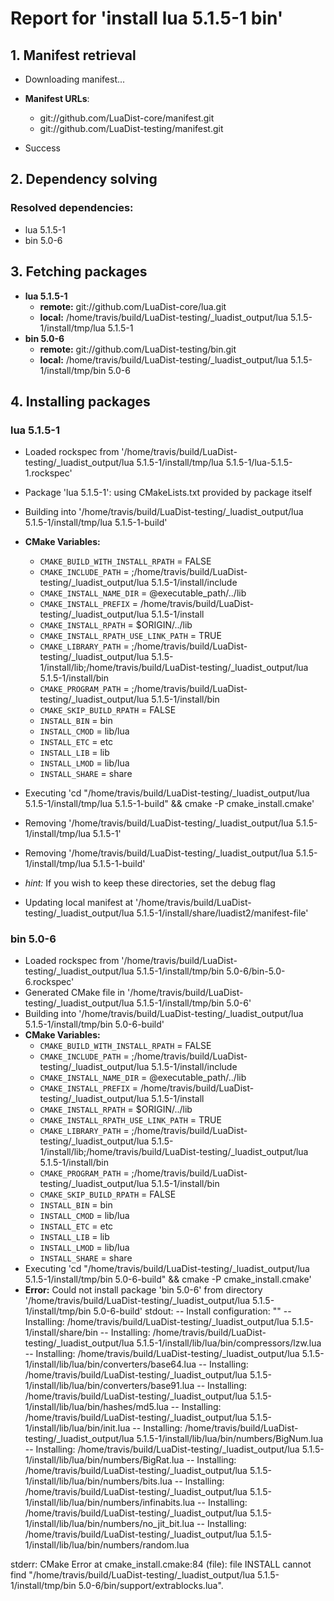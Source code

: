 # Report for 'install lua 5.1.5-1 bin'


## 1. Manifest retrieval

- Downloading manifest...

- **Manifest URLs**:
    - git://github.com/LuaDist-core/manifest.git
    - git://github.com/LuaDist-testing/manifest.git
- Success

## 2. Dependency solving


### Resolved dependencies:
- lua 5.1.5-1
- bin 5.0-6

## 3. Fetching packages

- **lua 5.1.5-1**
    - **remote:** git://github.com/LuaDist-core/lua.git
    - **local:** /home/travis/build/LuaDist-testing/_luadist_output/lua 5.1.5-1/install/tmp/lua 5.1.5-1
- **bin 5.0-6**
    - **remote:** git://github.com/LuaDist-testing/bin.git
    - **local:** /home/travis/build/LuaDist-testing/_luadist_output/lua 5.1.5-1/install/tmp/bin 5.0-6

## 4. Installing packages


### lua 5.1.5-1
- Loaded rockspec from '/home/travis/build/LuaDist-testing/_luadist_output/lua 5.1.5-1/install/tmp/lua 5.1.5-1/lua-5.1.5-1.rockspec'
- Package 'lua 5.1.5-1': using CMakeLists.txt provided by package itself
- Building into '/home/travis/build/LuaDist-testing/_luadist_output/lua 5.1.5-1/install/tmp/lua 5.1.5-1-build'
- **CMake Variables:**
    - `CMAKE_BUILD_WITH_INSTALL_RPATH` = FALSE
    - `CMAKE_INCLUDE_PATH` = ;/home/travis/build/LuaDist-testing/_luadist_output/lua 5.1.5-1/install/include
    - `CMAKE_INSTALL_NAME_DIR` = @executable_path/../lib
    - `CMAKE_INSTALL_PREFIX` = /home/travis/build/LuaDist-testing/_luadist_output/lua 5.1.5-1/install
    - `CMAKE_INSTALL_RPATH` = $ORIGIN/../lib
    - `CMAKE_INSTALL_RPATH_USE_LINK_PATH` = TRUE
    - `CMAKE_LIBRARY_PATH` = ;/home/travis/build/LuaDist-testing/_luadist_output/lua 5.1.5-1/install/lib;/home/travis/build/LuaDist-testing/_luadist_output/lua 5.1.5-1/install/bin
    - `CMAKE_PROGRAM_PATH` = ;/home/travis/build/LuaDist-testing/_luadist_output/lua 5.1.5-1/install/bin
    - `CMAKE_SKIP_BUILD_RPATH` = FALSE
    - `INSTALL_BIN` = bin
    - `INSTALL_CMOD` = lib/lua
    - `INSTALL_ETC` = etc
    - `INSTALL_LIB` = lib
    - `INSTALL_LMOD` = lib/lua
    - `INSTALL_SHARE` = share
- Executing 'cd "/home/travis/build/LuaDist-testing/_luadist_output/lua 5.1.5-1/install/tmp/lua 5.1.5-1-build" && cmake -P cmake_install.cmake'
- Removing '/home/travis/build/LuaDist-testing/_luadist_output/lua 5.1.5-1/install/tmp/lua 5.1.5-1'
- Removing '/home/travis/build/LuaDist-testing/_luadist_output/lua 5.1.5-1/install/tmp/lua 5.1.5-1-build'

- *hint:* If you wish to keep these directories, set the debug flag
- Updating local manifest at '/home/travis/build/LuaDist-testing/_luadist_output/lua 5.1.5-1/install/share/luadist2/manifest-file'

### bin 5.0-6
- Loaded rockspec from '/home/travis/build/LuaDist-testing/_luadist_output/lua 5.1.5-1/install/tmp/bin 5.0-6/bin-5.0-6.rockspec'
- Generated CMake file in '/home/travis/build/LuaDist-testing/_luadist_output/lua 5.1.5-1/install/tmp/bin 5.0-6'
- Building into '/home/travis/build/LuaDist-testing/_luadist_output/lua 5.1.5-1/install/tmp/bin 5.0-6-build'
- **CMake Variables:**
    - `CMAKE_BUILD_WITH_INSTALL_RPATH` = FALSE
    - `CMAKE_INCLUDE_PATH` = ;/home/travis/build/LuaDist-testing/_luadist_output/lua 5.1.5-1/install/include
    - `CMAKE_INSTALL_NAME_DIR` = @executable_path/../lib
    - `CMAKE_INSTALL_PREFIX` = /home/travis/build/LuaDist-testing/_luadist_output/lua 5.1.5-1/install
    - `CMAKE_INSTALL_RPATH` = $ORIGIN/../lib
    - `CMAKE_INSTALL_RPATH_USE_LINK_PATH` = TRUE
    - `CMAKE_LIBRARY_PATH` = ;/home/travis/build/LuaDist-testing/_luadist_output/lua 5.1.5-1/install/lib;/home/travis/build/LuaDist-testing/_luadist_output/lua 5.1.5-1/install/bin
    - `CMAKE_PROGRAM_PATH` = ;/home/travis/build/LuaDist-testing/_luadist_output/lua 5.1.5-1/install/bin
    - `CMAKE_SKIP_BUILD_RPATH` = FALSE
    - `INSTALL_BIN` = bin
    - `INSTALL_CMOD` = lib/lua
    - `INSTALL_ETC` = etc
    - `INSTALL_LIB` = lib
    - `INSTALL_LMOD` = lib/lua
    - `INSTALL_SHARE` = share
- Executing 'cd "/home/travis/build/LuaDist-testing/_luadist_output/lua 5.1.5-1/install/tmp/bin 5.0-6-build" && cmake -P cmake_install.cmake'
- **Error:** Could not install package 'bin 5.0-6' from directory '/home/travis/build/LuaDist-testing/_luadist_output/lua 5.1.5-1/install/tmp/bin 5.0-6-build'
stdout:
-- Install configuration: ""
-- Installing: /home/travis/build/LuaDist-testing/_luadist_output/lua 5.1.5-1/install/share/bin
-- Installing: /home/travis/build/LuaDist-testing/_luadist_output/lua 5.1.5-1/install/lib/lua/bin/compressors/lzw.lua
-- Installing: /home/travis/build/LuaDist-testing/_luadist_output/lua 5.1.5-1/install/lib/lua/bin/converters/base64.lua
-- Installing: /home/travis/build/LuaDist-testing/_luadist_output/lua 5.1.5-1/install/lib/lua/bin/converters/base91.lua
-- Installing: /home/travis/build/LuaDist-testing/_luadist_output/lua 5.1.5-1/install/lib/lua/bin/hashes/md5.lua
-- Installing: /home/travis/build/LuaDist-testing/_luadist_output/lua 5.1.5-1/install/lib/lua/bin/init.lua
-- Installing: /home/travis/build/LuaDist-testing/_luadist_output/lua 5.1.5-1/install/lib/lua/bin/numbers/BigNum.lua
-- Installing: /home/travis/build/LuaDist-testing/_luadist_output/lua 5.1.5-1/install/lib/lua/bin/numbers/BigRat.lua
-- Installing: /home/travis/build/LuaDist-testing/_luadist_output/lua 5.1.5-1/install/lib/lua/bin/numbers/bits.lua
-- Installing: /home/travis/build/LuaDist-testing/_luadist_output/lua 5.1.5-1/install/lib/lua/bin/numbers/infinabits.lua
-- Installing: /home/travis/build/LuaDist-testing/_luadist_output/lua 5.1.5-1/install/lib/lua/bin/numbers/no_jit_bit.lua
-- Installing: /home/travis/build/LuaDist-testing/_luadist_output/lua 5.1.5-1/install/lib/lua/bin/numbers/random.lua

stderr:
CMake Error at cmake_install.cmake:84 (file):
  file INSTALL cannot find
  "/home/travis/build/LuaDist-testing/_luadist_output/lua
  5.1.5-1/install/tmp/bin 5.0-6/bin/support/extrablocks.lua".



